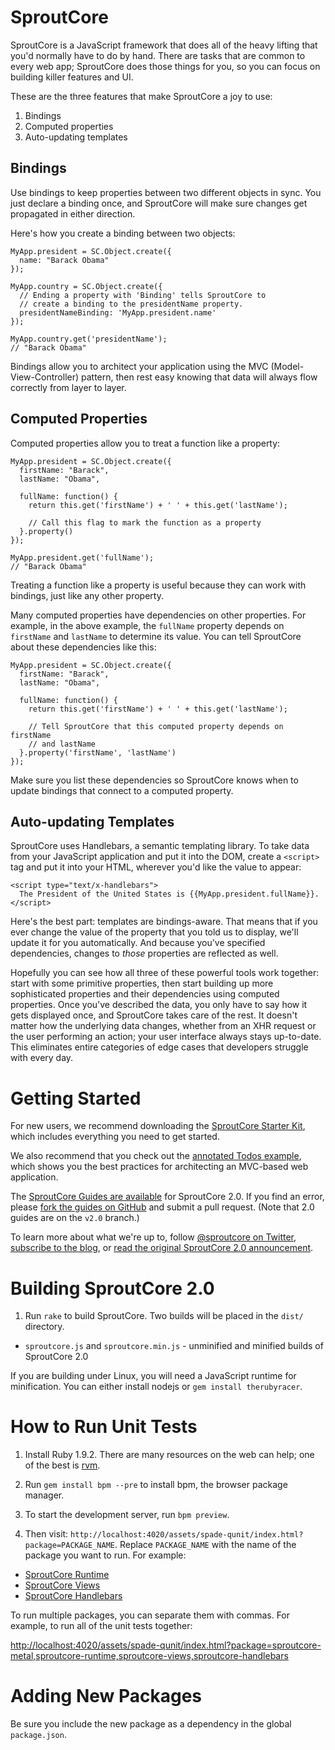 # SproutCore

SproutCore is a JavaScript framework that does all of the heavy lifting that you'd normally have to do by hand. There are tasks that are common to every web app; SproutCore does those things for you, so you can focus on building killer features and UI.

These are the three features that make SproutCore a joy to use:

1. Bindings
2. Computed properties
3. Auto-updating templates

## Bindings

Use bindings to keep properties between two different objects in sync. You just declare a binding once, and SproutCore will make sure changes get propagated in either direction.

Here's how you create a binding between two objects:

    MyApp.president = SC.Object.create({
      name: "Barack Obama"
    });

    MyApp.country = SC.Object.create({
      // Ending a property with 'Binding' tells SproutCore to
      // create a binding to the presidentName property.
      presidentNameBinding: 'MyApp.president.name'
    });

    MyApp.country.get('presidentName');
    // "Barack Obama"

Bindings allow you to architect your application using the MVC (Model-View-Controller) pattern, then rest easy knowing that data will always flow correctly from layer to layer.

## Computed Properties

Computed properties allow you to treat a function like a property:

    MyApp.president = SC.Object.create({
      firstName: "Barack",
      lastName: "Obama",

      fullName: function() {
        return this.get('firstName') + ' ' + this.get('lastName');

        // Call this flag to mark the function as a property
      }.property()
    });

    MyApp.president.get('fullName');
    // "Barack Obama"

Treating a function like a property is useful because they can work with bindings, just like any other property.

Many computed properties have dependencies on other properties. For example, in the above example, the `fullName` property depends on `firstName` and `lastName` to determine its value. You can tell SproutCore about these dependencies like this:

    MyApp.president = SC.Object.create({
      firstName: "Barack",
      lastName: "Obama",

      fullName: function() {
        return this.get('firstName') + ' ' + this.get('lastName');

        // Tell SproutCore that this computed property depends on firstName
        // and lastName
      }.property('firstName', 'lastName')
    });

Make sure you list these dependencies so SproutCore knows when to update bindings that connect to a computed property.

## Auto-updating Templates

SproutCore uses Handlebars, a semantic templating library. To take data from your JavaScript application and put it into the DOM, create a `<script>` tag and put it into your HTML, wherever you'd like the value to appear:

    <script type="text/x-handlebars">
      The President of the United States is {{MyApp.president.fullName}}.
    </script>

Here's the best part: templates are bindings-aware. That means that if you ever change the value of the property that you told us to display, we'll update it for you automatically. And because you've specified dependencies, changes to *those* properties are reflected as well.

Hopefully you can see how all three of these powerful tools work together: start with some primitive properties, then start building up more sophisticated properties and their dependencies using computed properties. Once you've described the data, you only have to say how it gets displayed once, and SproutCore takes care of the rest. It doesn't matter how the underlying data changes, whether from an XHR request or the user performing an action; your user interface always stays up-to-date. This eliminates entire categories of edge cases that developers struggle with every day.

# Getting Started

For new users, we recommend downloading the [SproutCore Starter Kit](https://github.com/sproutcore/starter-kit/downloads), which includes everything you need to get started.

We also recommend that you check out the [annotated Todos example](http://annotated-todos.strobeapp.com/), which shows you the best practices for architecting an MVC-based web application.

The [SproutCore Guides are available](http://guides.sproutcore20.com/) for SproutCore 2.0. If you find an error, please [fork the guides on GitHub](https://github.com/sproutcore/sproutguides/tree/v2.0) and submit a pull request. (Note that 2.0 guides are on the `v2.0` branch.)

To learn more about what we're up to, follow [@sproutcore on Twitter](http://twitter.com/sproutcore), [subscribe to the blog](http://blog.sproutcore.com), or [read the original SproutCore 2.0 announcement](http://blog.sproutcore.com/announcing-sproutcore-2-0/).

# Building SproutCore 2.0

1. Run `rake` to build SproutCore. Two builds will be placed in the `dist/` directory.
  * `sproutcore.js` and `sproutcore.min.js` - unminified and minified
    builds of SproutCore 2.0

If you are building under Linux, you will need a JavaScript runtime for
minification. You can either install nodejs or `gem install
therubyracer`.

# How to Run Unit Tests

1. Install Ruby 1.9.2. There are many resources on the web can help; one of the best is [rvm](http://rvm.beginrescueend.com/).

3. Run `gem install bpm --pre` to install bpm, the browser package
   manager.

4. To start the development server, run `bpm preview`.

5. Then visit: `http://localhost:4020/assets/spade-qunit/index.html?package=PACKAGE_NAME`.  Replace `PACKAGE_NAME` with the name of the package you want to run.  For example:

  * [SproutCore Runtime](http://localhost:4020/assets/spade-qunit/index.html?package=sproutcore-runtime)
  * [SproutCore Views](http://localhost:4020/assets/spade-qunit/index.html?package=sproutcore-views)
  * [SproutCore Handlebars](http://localhost:4020/assets/spade-qunit/index.html?package=sproutcore-handlebars)

To run multiple packages, you can separate them with commas. For
example, to run all of the unit tests together:

[http://localhost:4020/assets/spade-qunit/index.html?package=sproutcore-metal,sproutcore-runtime,sproutcore-views,sproutcore-handlebars](http://localhost:4020/assets/spade-qunit/index.html?package=sproutcore-metal,sproutcore-runtime,sproutcore-views,sproutcore-handlebars)

# Adding New Packages

Be sure you include the new package as a dependency in the global `package.json`.
